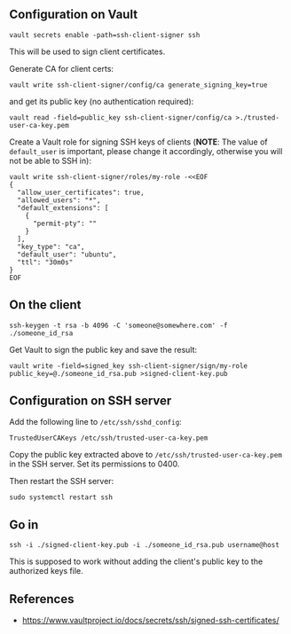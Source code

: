## Configuration on Vault

```
vault secrets enable -path=ssh-client-signer ssh
```

This will be used to sign client certificates.

Generate CA for client certs:
```
vault write ssh-client-signer/config/ca generate_signing_key=true
```

and get its public key (no authentication required):
```
vault read -field=public_key ssh-client-signer/config/ca >./trusted-user-ca-key.pem
```

Create a Vault role for signing SSH keys of clients (**NOTE**: The value of `default_user` is important, please change it accordingly, otherwise you will not be able to SSH in):
```
vault write ssh-client-signer/roles/my-role -<<EOF
{
  "allow_user_certificates": true,
  "allowed_users": "*",
  "default_extensions": [
    {
      "permit-pty": ""
    }
  ],
  "key_type": "ca",
  "default_user": "ubuntu",
  "ttl": "30m0s"
}
EOF
```


## On the client

```
ssh-keygen -t rsa -b 4096 -C 'someone@somewhere.com' -f ./someone_id_rsa
```

Get Vault to sign the public key and save the result:
```
vault write -field=signed_key ssh-client-signer/sign/my-role public_key=@./someone_id_rsa.pub >signed-client-key.pub
```


## Configuration on SSH server

Add the following line to `/etc/ssh/sshd_config`:
```
TrustedUserCAKeys /etc/ssh/trusted-user-ca-key.pem
```

Copy the public key extracted above to `/etc/ssh/trusted-user-ca-key.pem` in the SSH server. Set its permissions to 0400.

Then restart the SSH server:
```
sudo systemctl restart ssh
```


## Go in

```
ssh -i ./signed-client-key.pub -i ./someone_id_rsa.pub username@host
```

This is supposed to work without adding the client's public key to the authorized keys file.


## References

- https://www.vaultproject.io/docs/secrets/ssh/signed-ssh-certificates/
